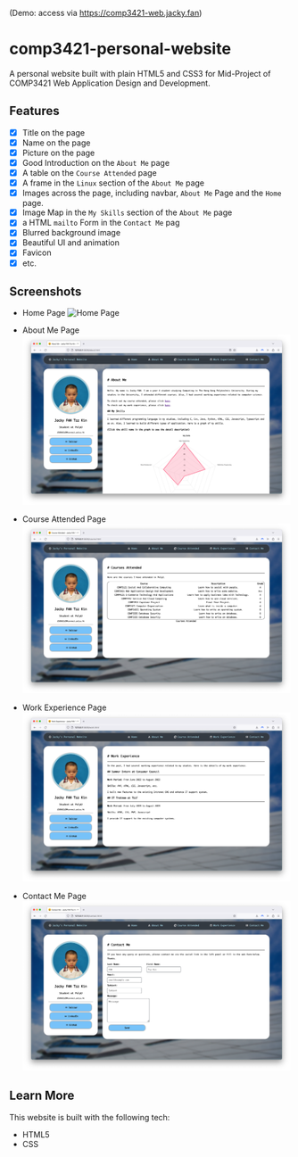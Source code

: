 (Demo: access via https://comp3421-web.jacky.fan)

# comp3421-personal-website

A personal website built with plain HTML5 and CSS3 for Mid-Project of COMP3421 Web Application Design and Development.

## Features
- [x] Title on the page
- [x] Name on the page
- [x] Picture on the page
- [x] Good Introduction on the `About Me` page
- [x] A table on the `Course Attended` page
- [x] A frame in the `Linux` section of the `About Me` page
- [x] Images across the page, including navbar, `About Me` Page and the `Home` page.
- [x] Image Map in the `My Skills` section of the `About Me` page
- [x] a HTML `mailto` Form in the `Contact Me` pag
- [x] Blurred background image
- [x] Beautiful UI and animation
- [x] Favicon
- [x] etc.

## Screenshots
- Home Page
![Home Page](./img/readme-img/01.png)

- About Me Page
![Home Page](./img/readme-img/02.png)

- Course Attended Page
![Home Page](./img/readme-img/03.png)

- Work Experience Page
![Home Page](./img/readme-img/04.png)

- Contact Me Page
![Home Page](./img/readme-img/05.png)

## Learn More
This website is built with the following tech:
- HTML5
- CSS
